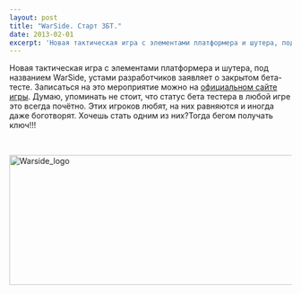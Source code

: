 ```yaml
---
layout: post
title: "WarSide. Старт ЗБТ."
date: 2013-02-01
excerpt: 'Новая тактическая игра с элементами платформера и шутера, под названием WarSide, устами разработчиков заявляет о закрытом бета-тесте. Записаться на это мероприятие можно на...'
---
```


Новая тактическая игра с элементами платформера и шутера, под названием WarSide, устами разработчиков заявляет о закрытом бета-тесте. Записаться на это мероприятие можно на <a href="http://warside.ru/">официальном сайте игры</a>. Думаю, упоминать не стоит, что статус бета тестера в любой игре это всегда почётно. Этих игроков любят, на них равняются и иногда даже боготворят. Хочешь стать одним из них?Тогда бегом получать ключ!!!

&nbsp;

<a href="http://gamersoul.ru/warside-%d1%81%d1%82%d0%b0%d1%80%d1%82-%d0%b7%d0%b1%d1%82/warside_logo/" rel="attachment wp-att-1097"><img class="size-full wp-image-1097 aligncenter" alt="Warside_logo" src="http://gamersoul.ru/wp-content/uploads/2013/02/Warside_logo.jpg" width="595" height="232" /></a>